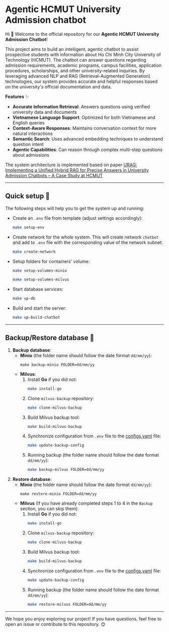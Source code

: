 # Agentic HCMUT University Admission chatbot

Hi 👋 Welcome to the official repository for our **Agentic HCMUT University Admission Chatbot**!  

This project aims to build an intelligent, agentic chatbot to assist prospective students with information about Ho Chi Minh City University of Technology (HCMUT). The chatbot can answer questions regarding admission requirements, academic programs, campus facilities, application procedures, scholarships, and other university-related inquiries. By leveraging advanced NLP and RAG (Retrieval-Augmented Generation) technologies, our system provides accurate and helpful responses based on the university's official documentation and data.

**Features** ✨
- **Accurate Information Retrieval**: Answers questions using verified university data and documents
- **Vietnamese Language Support**: Optimized for both Vietnamese and English queries
- **Context-Aware Responses**: Maintains conversation context for more natural interactions
- **Semantic Search**: Uses advanced embedding techniques to understand question intent
- **Agentic Capabilities**: Can reason through complex multi-step questions about admissions

The system architecture is implemented based on paper [URAG: Implementing a Unified Hybrid RAG for Precise Answers in University Admission Chatbots – A Case Study at HCMUT](https://arxiv.org/pdf/2501.16276)

---

## Quick setup 🚀

The following steps will help you to get the system up and running:

- Create an `.env` file from template (adjust settings accordingly):
    ```bash
    make setup-env
    ```
- Create network for the whole system. This will create network `chatbot` and add to `.env` file with the corresponding value of the network subnet:
    ```bash
    make create-network
    ```
- Setup folders for containers' volume:
    ```bash
    make setup-volumes-minio
    ```
    ```bash
    make setup-volumes-milvus
    ```
- Start database services:
    ```bash
    make up-db
    ```
- Build and start the server:
    ```bash
    make up-build-chatbot
    ```

---

## Backup/Restore database 💾

1. **Backup database**:
    - **Minio** (the folder name should follow the date format `dd/mm/yy`):
        ```
        make backup-minio FOLDER=dd/mm/yy
        ```
    - **Milvus**:
        1. Install **Go** if you did not:
            ```bash
            make install-go
            ```
        2. Clone `milvus-backup` repository:
            ```bash
            make clone-milvus-backup
            ```
        3. Build Milvus backup tool:
            ```bash
            make build-milvus-backup
            ```
        4. Synchronize configuration from `.env` file to the [configs.yaml](./database/backup/milvus-backup/configs/backup.yaml) file:
            ```bash
            make update-backup-config
            ```
        5. Running backup (the folder name should follow the date format `dd/mm/yy`):
            ```bash
            make backup-milvus FOLDER=dd/mm/yy
            ```
2. **Restore database**:
    - **Minio** (the folder name should follow the date format `dd/mm/yy`):
        ```
        make restore-minio FOLDER=dd/mm/yy
        ```
    - **Milvus** (If you have already completed steps 1 to 4 in the `Backup` section, you can skip them):
        1. Install **Go** if you did not:
            ```bash
            make install-go
            ```
        2. Clone `milvus-backup` repository:
            ```bash
            make clone-milvus-backup
            ```
        3. Build Milvus backup tool:
            ```bash
            make build-milvus-backup
            ```
        4. Synchronize configuration from `.env` file to the [configs.yaml](./database/backup/milvus-backup/configs/backup.yaml) file:
            ```bash
            make update-backup-config
            ```
        5. Running backup (the folder name should follow the date format `dd/mm/yy`):
            ```bash
            make restore-milvus FOLDER=dd/mm/yy
            ```

---

We hope you enjoy exploring our project! If you have questions, feel free to open an issue or contribute to this repository. 😊 